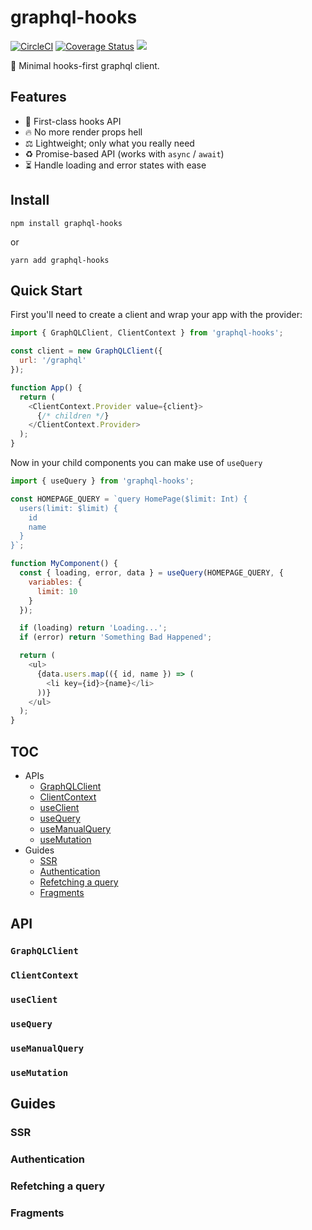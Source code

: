 # graphql-hooks

[![CircleCI](https://circleci.com/gh/nearform/graphql-hooks/tree/master.svg?style=svg)](https://circleci.com/gh/nearform/graphql-hooks/tree/master)
[![Coverage Status](https://coveralls.io/repos/github/nearform/graphql-hooks/badge.svg?branch=master)](https://coveralls.io/github/nearform/graphql-hooks?branch=master)
![](https://img.shields.io/bundlephobia/minzip/graphql-hooks.svg?style=flat)

🎣 Minimal hooks-first graphql client.

## Features

- 🥇 First-class hooks API
- 🔥 No more render props hell
- ⚖️ Lightweight; only what you really need
- ️️♻️ Promise-based API (works with `async` / `await`)
- ⏳ Handle loading and error states with ease

## Install

`npm install graphql-hooks`

or

`yarn add graphql-hooks`

## Quick Start

First you'll need to create a client and wrap your app with the provider:

```js
import { GraphQLClient, ClientContext } from 'graphql-hooks';

const client = new GraphQLClient({
  url: '/graphql'
});

function App() {
  return (
    <ClientContext.Provider value={client}>
      {/* children */}
    </ClientContext.Provider>
  );
}
```

Now in your child components you can make use of `useQuery`

```js
import { useQuery } from 'graphql-hooks';

const HOMEPAGE_QUERY = `query HomePage($limit: Int) {
  users(limit: $limit) {
    id
    name
  }
}`;

function MyComponent() {
  const { loading, error, data } = useQuery(HOMEPAGE_QUERY, {
    variables: {
      limit: 10
    }
  });

  if (loading) return 'Loading...';
  if (error) return 'Something Bad Happened';

  return (
    <ul>
      {data.users.map(({ id, name }) => (
        <li key={id}>{name}</li>
      ))}
    </ul>
  );
}
```

## TOC

- APIs
  - [GraphQLClient](#GraphQLClient)
  - [ClientContext](#ClientContext)
  - [useClient](#useClient)
  - [useQuery](#useQuery)
  - [useManualQuery](#useManualQuery)
  - [useMutation](#useMutation)
- Guides
  - [SSR](#SSR)
  - [Authentication](#Authentication)
  - [Refetching a query](#Refetching-a-query)
  - [Fragments](#Fragments)

## API

### `GraphQLClient`

### `ClientContext`

### `useClient`

### `useQuery`

### `useManualQuery`

### `useMutation`

## Guides

### SSR

### Authentication

### Refetching a query

### Fragments
